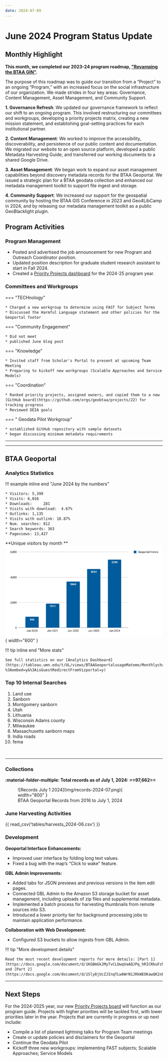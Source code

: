```yaml
---
date: 2024-07-09
---
```


# June 2024 Program Status Update

<!-- more -->


## Monthly Highlight

**This month, we completed our 2023-24 program roadmap, ["Revamping the BTAA GIN"](https://github.com/orgs/geobtaa/projects/10/views/6).**

The purpose of this roadmap was to guide our transition from a “Project” to an ongoing “Program,” with an increased focus on the social infrastructure of our organization. We made strides in four key areas: Governance, Content Management, Asset Management, and Community Support.

**1. Governance Refresh**: We updated our governance framework to reflect our shift to an ongoing program. This involved restructuring our committees and workgroups, developing a priority projects matrix, creating a new mission statement, and establishing goal-setting practices for each institutional partner. 

**2. Content Management**: We worked to improve the accessibility, discoverability, and persistence of our public content and documentation. We migrated our website to an open source platform, developed a public Metadata Harvesting Guide, and transferred our working documents to a shared Google Drive. 

**3. Asset Management**: We began work to expand our asset management capabilities beyond discovery metadata records for the BTAA Geoportal. We issued a strategic plan for a BTAA geodata collection and enhanced our metadata management toolkit to support file ingest and storage.

**4. Community Support**: We increased our support for the geospatial community by hosting the BTAA GIS Conference in 2023 and Geo4LibCamp in 2024, and by releasing our metadata management toolkit as a public GeoBlacklight plugin. 





## Program Activities

### Program Management

* Posted and advertised the job announcement for new Program and Outreach Coordinator position.
* Updated position description for graduate student research assistant to start in Fall 2024.
* Created a [Priority Projects dashboard](https://github.com/orgs/geobtaa/projects/22) for the 2024-25 program year.


### Committees and Workgroups

<div class="grid" markdown>

=== "TECHnology"

    * Charged a new workgroup to determine using FAST for Subject Terms
    * Discussed the Harmful Language statement and other policies for the Geoportal footer


=== "Community Engagement"

    * Did not meet
    * published June blog post
    

=== "Knowledge"

    * Invited staff from Scholar's Portal to present at upcoming Team Meeting
    * Preparing to kickoff new workgroups (Scalable Approaches and Service Models)

=== "Coordination"

	* Ranked priority projects, assigned owners, and copied them to a new [GitHub board](https://github.com/orgs/geobtaa/projects/22) for tracking progress
	* Reviewed DEIA goals

=== " Geodata Pilot Workgroup"

	* established GitHub repository with sample datasets
	* began discussing minimum metadata requirements
	
</div>
<hr>


----

## BTAA Geoportal 

### Analytics Statistics

!!! example inline end "June 2024 by the numbers"

    * Visitors:	5,399
    * Visits: 6,016
    * Downloads:	 281
    * Visits with download:	 4.67%
    * Outlinks: 1,135
    * Visits with outlink: 18.87%
    * Num. searches: 812
    * Search keywords: 363
    * Pageviews: 13,427


**Unique visitors by month
**![](img/2024-06-monthly-users.png){ width="600" }

!!! tip inline end "More stats"

    See full statistics on our [Analytics Dashboard](https://tableau.umn.edu/t/UL/views/BTAAGeoportalusageMatomo/Monthlycharts?%3Aembed=y&%3AisGuestRedirectFromVizportal=y)

### Top 10 Internal Searches

1. Land use
1. Sanborn
1. Montgomery sanborn
1. Utah
1. Lithuania
1. Wisconsin Adams county
1. Milwaukee
1. Massachusetts sanborn maps
1. India roads
1. fema

<br clear="left"/>

---

### Collections

**:material-folder-multiple: Total records as of July 1, 2024: ==97,662==**

<figure markdown="span">
  ![Records July 1 2024](img/records-2024-07.png){ width="800" }
  <figcaption>BTAA Geoportal Records from 2016 to July 1, 2024</figcaption>
</figure>


### June Harvesting Activities

{{ read_csv('tables/harvests_2024-06.csv') }}

### Development


**Geoportal Interface Enhancements:**

* Improved user interface by folding long text values.
* Fixed a bug with the map’s “Click to wake” feature.

**GBL Admin Improvements:**

* Added tabs for JSON previews and previous versions in the item edit pages.
* Connected GBL Admin to the Amazon S3 storage bucket for asset management, including uploads of zip files and supplemental metadata.
* Implemented a batch process for harvesting thumbnails from remote sources into S3.
* Introduced a lower priority tier for background processing jobs to maintain application performance.

**Collaboration with Web Development:**

* Configured S3 buckets to allow ingests from GBL Admin.

!!! tip "More development details"

	Read the most recent development reports for more details: [Part 1](https://docs.google.com/document/d/1KGBmGkJMyTvCLUwqVaAQJPq_hRICRbuFzhbGpGdlzck) and [Part 2](https://docs.google.com/document/d/1Sly8jUcZJInqTLw6WrN1JRkWEOKawQK2nb14N6Gp8uw)

---

## Next Steps

For the 2024-2025 year, our new [Priority Projects board](https://github.com/orgs/geobtaa/projects/22/views/5) will function as our program guide.  Projects with higher priorities will be tackled first, with lower priorities later in the year. Projects that are currently in progress or up next include:

* Compile a list of planned lightning talks for Program Team meetings
* Create or update policies and disclaimers for the Geoportal
* Continue the Geodata Pilot
* Kickoff three new workgroups: implementing FAST subjects;  Scalable Approaches; Service Models


